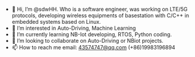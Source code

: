 - 👋 Hi, I’m @sdwHH. Who is a software engineer, was working on LTE/5G protocols, developing wireless equipments of basestation with C/C++ in embedded systems based on Linux.
- 👀 I’m interested in Auto-Driving, Machine Learning
- 🌱 I’m currently learning NB-Iot developing, RTOS, Python coding.
- 💞️ I’m looking to collaborate on Auto-Driving or NBiot projects.
- 📫 How to reach me
email: 43574747@qq.com
(+86)19983196894

<!---
sdwHH/sdwHH is a ✨ special ✨ repository because its `README.md` (this file) appears on your GitHub profile.
You can click the Preview link to take a look at your changes.
--->
